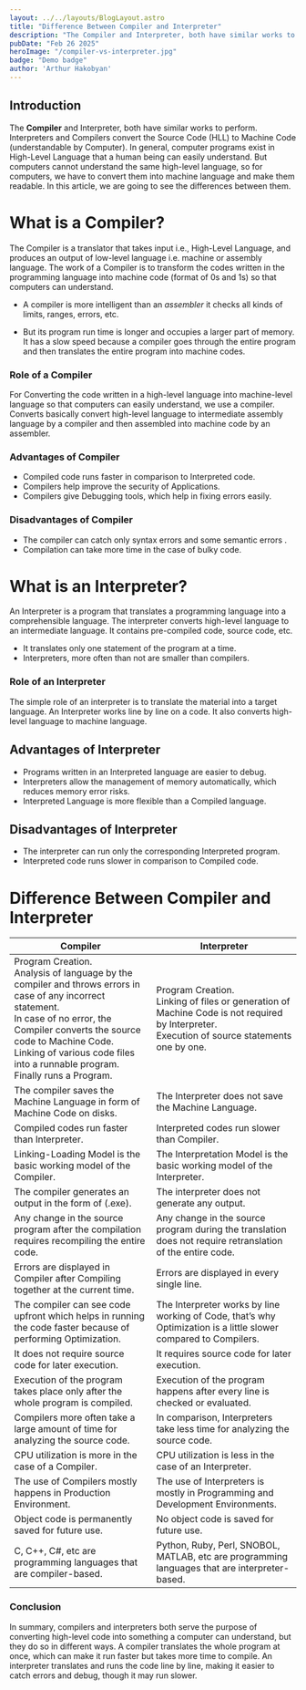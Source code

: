 ```yaml
---
layout: ../../layouts/BlogLayout.astro
title: "Difference Between Compiler and Interpreter"
description: "The Compiler and Interpreter, both have similar works to perform. Interpreters and Compilers convert the Source Code (HLL) to Machine Code (understandable by Computer)."
pubDate: "Feb 26 2025"
heroImage: "/compiler-vs-interpreter.jpg"
badge: "Demo badge"
author: 'Arthur Hakobyan'
---
```


## Introduction

The **Compiler** and Interpreter, both have similar works to perform. Interpreters and Compilers convert the Source Code (HLL) to Machine Code (understandable by Computer). In general, computer programs exist in High-Level Language that a human being can easily understand. But computers cannot understand the same high-level language, so for computers, we have to convert them into machine language and make them readable. In this article, we are going to see the differences between them.


# What is a Compiler?

The Compiler is a translator that takes input i.e., High-Level Language, and produces an output of low-level language i.e. machine or assembly language. The work of a Compiler is to transform the codes written in the programming language into machine code (format of 0s and 1s) so that computers can understand.

* A compiler is more intelligent than an *assembler* it checks all kinds of limits, ranges, errors, etc.

* But its program run time is longer and occupies a larger part of memory. It has a slow speed because a compiler goes through the entire program and then translates the entire program into machine codes.


### Role of a Compiler

For Converting the code written in a high-level language into machine-level language so that computers can easily understand, we use a compiler. Converts basically convert high-level language to intermediate assembly language by a compiler and then assembled into machine code by an assembler.

### Advantages of Compiler
* Compiled code runs faster in comparison to Interpreted code.
* Compilers help improve the security of Applications.
* Compilers give Debugging tools, which help in fixing errors easily.

### Disadvantages of Compiler

* The compiler can catch only syntax errors and some semantic errors .
* Compilation can take more time in the case of bulky code.

# What is an Interpreter?

An Interpreter is a program that translates a programming language into a comprehensible language. The interpreter converts high-level language to an intermediate language. It contains pre-compiled code, source code, etc.

* It translates only one statement of the program at a time.
* Interpreters, more often than not are smaller than compilers.

### Role of an Interpreter

The simple role of an interpreter is to translate the material into a target language. An Interpreter works line by line on a code. It also converts high-level language to machine language.

## Advantages of Interpreter

* Programs written in an Interpreted language are easier to debug.
* Interpreters allow the management of memory automatically, which reduces memory error risks.
* Interpreted Language is more flexible than a Compiled language.

## Disadvantages of Interpreter

* The interpreter can run only the corresponding Interpreted program.
* Interpreted code runs slower in comparison to Compiled code.

# Difference Between Compiler and Interpreter

<div class="container mx-auto">
        <div class="overflow-x-auto">
            <table class="min-w-full bg-white border border-gray-300 shadow-md rounded-lg">
                <thead>
                    <tr class="bg-gray-800 text-white">
                        <th class="px-6 py-3 text-left">Compiler</th>
                        <th class="px-6 py-3 text-left">Interpreter</th>
                    </tr>
                </thead>
                <tbody class="text-gray-700">
                    <tr class="border-b border-gray-300">
                        <td class="px-6 py-4">Program Creation.<br>Analysis of language by the compiler and throws errors in case of any incorrect statement.<br>In case of no error, the Compiler converts the source code to Machine Code.<br>Linking of various code files into a runnable program.<br>Finally runs a Program.</td>
                        <td class="px-6 py-4">Program Creation.<br>Linking of files or generation of Machine Code is not required by Interpreter.<br>Execution of source statements one by one.</td>
                    </tr>
                    <tr class="border-b border-gray-300">
                        <td class="px-6 py-4">The compiler saves the Machine Language in form of Machine Code on disks.</td>
                        <td class="px-6 py-4">The Interpreter does not save the Machine Language.</td>
                    </tr>
                    <tr class="border-b border-gray-300">
                        <td class="px-6 py-4">Compiled codes run faster than Interpreter.</td>
                        <td class="px-6 py-4">Interpreted codes run slower than Compiler.</td>
                    </tr>
                    <tr class="border-b border-gray-300">
                        <td class="px-6 py-4">Linking-Loading Model is the basic working model of the Compiler.</td>
                        <td class="px-6 py-4">The Interpretation Model is the basic working model of the Interpreter.</td>
                    </tr>
                    <tr class="border-b border-gray-300">
                        <td class="px-6 py-4">The compiler generates an output in the form of (.exe).</td>
                        <td class="px-6 py-4">The interpreter does not generate any output.</td>
                    </tr>
                    <tr class="border-b border-gray-300">
                        <td class="px-6 py-4">Any change in the source program after the compilation requires recompiling the entire code.</td>
                        <td class="px-6 py-4">Any change in the source program during the translation does not require retranslation of the entire code.</td>
                    </tr>
                    <tr class="border-b border-gray-300">
                        <td class="px-6 py-4">Errors are displayed in Compiler after Compiling together at the current time.</td>
                        <td class="px-6 py-4">Errors are displayed in every single line.</td>
                    </tr>
                    <tr class="border-b border-gray-300">
                        <td class="px-6 py-4">The compiler can see code upfront which helps in running the code faster because of performing Optimization.</td>
                        <td class="px-6 py-4">The Interpreter works by line working of Code, that’s why Optimization is a little slower compared to Compilers.</td>
                    </tr>
                    <tr class="border-b border-gray-300">
                        <td class="px-6 py-4">It does not require source code for later execution.</td>
                        <td class="px-6 py-4">It requires source code for later execution.</td>
                    </tr>
                    <tr class="border-b border-gray-300">
                        <td class="px-6 py-4">Execution of the program takes place only after the whole program is compiled.</td>
                        <td class="px-6 py-4">Execution of the program happens after every line is checked or evaluated.</td>
                    </tr>
                    <tr class="border-b border-gray-300">
                        <td class="px-6 py-4">Compilers more often take a large amount of time for analyzing the source code.</td>
                        <td class="px-6 py-4">In comparison, Interpreters take less time for analyzing the source code.</td>
                    </tr>
                    <tr class="border-b border-gray-300">
                        <td class="px-6 py-4">CPU utilization is more in the case of a Compiler.</td>
                        <td class="px-6 py-4">CPU utilization is less in the case of an Interpreter.</td>
                    </tr>
                    <tr class="border-b border-gray-300">
                        <td class="px-6 py-4">The use of Compilers mostly happens in Production Environment.</td>
                        <td class="px-6 py-4">The use of Interpreters is mostly in Programming and Development Environments.</td>
                    </tr>
                    <tr class="border-b border-gray-300">
                        <td class="px-6 py-4">Object code is permanently saved for future use.</td>
                        <td class="px-6 py-4">No object code is saved for future use.</td>
                    </tr>
                    <tr>
                        <td class="px-6 py-4">C, C++, C#, etc are programming languages that are compiler-based.</td>
                        <td class="px-6 py-4">Python, Ruby, Perl, SNOBOL, MATLAB, etc are programming languages that are interpreter-based.</td>
                    </tr>
                </tbody>
            </table>
        </div>
    </div>
      


### Conclusion

In summary, compilers and interpreters both serve the purpose of converting high-level code into something a computer can understand, but they do so in different ways. A compiler translates the whole program at once, which can make it run faster but takes more time to compile. An interpreter translates and runs the code line by line, making it easier to catch errors and debug, though it may run slower.
